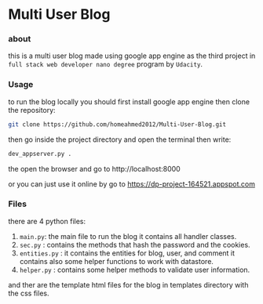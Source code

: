 # Multi User Blog


### about
this is a multi user blog made using google app engine as the third project in `full stack web developer nano degree` program by `Udacity`.

### Usage
to run the blog locally you should first install google app engine then clone the repository:
``` bash
git clone https://github.com/homeahmed2012/Multi-User-Blog.git
```
then go inside the project directory and open the terminal then write:
``` bash
dev_appserver.py .
```
the open the browser and go to http://localhost:8000

or you can just use it online by go to https://dp-project-164521.appspot.com

### Files

there are 4 python files:
1. `main.py`: the main file to run the blog it contains all handler classes.
2. `sec.py` : contains the methods that hash the password and the cookies.
3. `entities.py` : it contains the entities for blog, user, and comment it contains also some helper functions to work with datastore.
4. `helper.py` : contains some helper methods to validate user information.

and ther are the template html files for the blog in templates directory with the css files.
